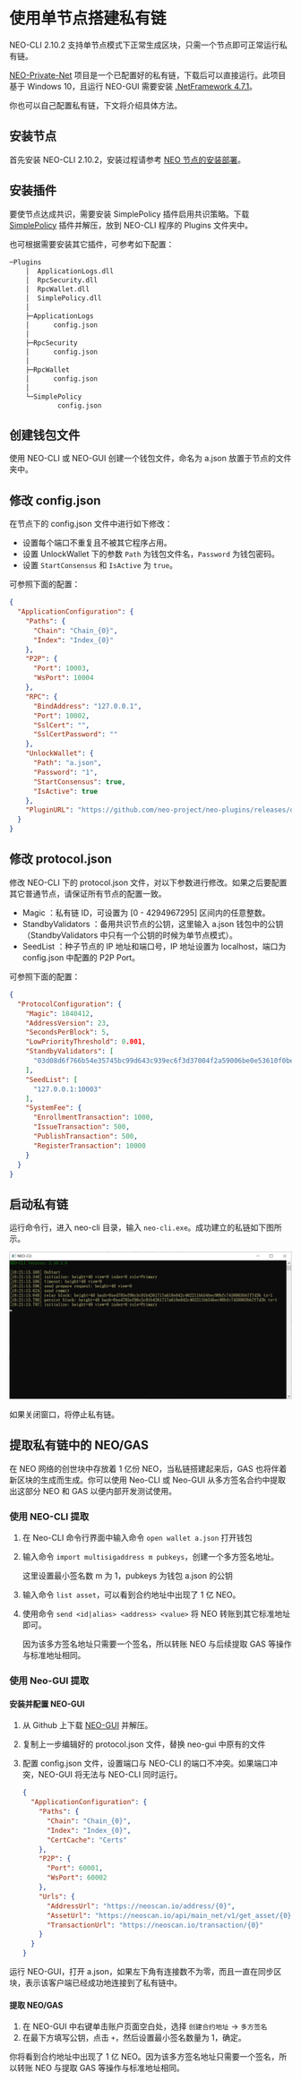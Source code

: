 # 使用单节点搭建私有链

NEO-CLI 2.10.2 支持单节点模式下正常生成区块，只需一个节点即可正常运行私有链。

[NEO-Private-Net](https://github.com/chenzhitong/NEO-Private-Net) 项目是一个已配置好的私有链，下载后可以直接运行。此项目基于 Windows 10，且运行 NEO-GUI 需要安装 [.NetFramework 4.7.1](https://www.microsoft.com/net/download/dotnet-framework-runtime)。

你也可以自己配置私有链，下文将介绍具体方法。

## 安装节点

首先安装 NEO-CLI 2.10.2，安装过程请参考 [NEO 节点的安装部署](../../node/cli/setup.md)。

## 安装插件

要使节点达成共识，需要安装 SimplePolicy 插件启用共识策略。下载 [SimplePolicy](https://github.com/neo-project/neo-plugins/releases/) 插件并解压，放到 NEO-CLI 程序的 Plugins 文件夹中。

也可根据需要安装其它插件，可参考如下配置：

```
─Plugins
    │  ApplicationLogs.dll
    │  RpcSecurity.dll
    │  RpcWallet.dll
    │  SimplePolicy.dll
    │
    ├─ApplicationLogs
    │      config.json
    │
    ├─RpcSecurity
    │      config.json
    │
    ├─RpcWallet
    │      config.json
    │
    └─SimplePolicy
            config.json
```

## 创建钱包文件

使用 NEO-CLI 或 NEO-GUI 创建一个钱包文件，命名为 a.json 放置于节点的文件夹中。

## 修改 config.json

在节点下的 config.json 文件中进行如下修改：

- 设置每个端口不重复且不被其它程序占用。
- 设置 UnlockWallet 下的参数 `Path` 为钱包文件名，`Password` 为钱包密码。
- 设置 `StartConsensus` 和 `IsActive` 为 `true`。

可参照下面的配置：

```json
{
  "ApplicationConfiguration": {
    "Paths": {
      "Chain": "Chain_{0}",
      "Index": "Index_{0}"
    },
    "P2P": {
      "Port": 10003,
      "WsPort": 10004
    },
    "RPC": {
      "BindAddress": "127.0.0.1",
      "Port": 10002,
      "SslCert": "",
      "SslCertPassword": ""
    },
    "UnlockWallet": {
      "Path": "a.json",
      "Password": "1",
      "StartConsensus": true,
      "IsActive": true
    },
    "PluginURL": "https://github.com/neo-project/neo-plugins/releases/download/v{1}/{0}.zip"
  }
}
```

## 修改 protocol.json

修改 NEO-CLI 下的 protocol.json 文件，对以下参数进行修改。如果之后要配置其它普通节点，请保证所有节点的配置一致。

- Magic ：私有链 ID，可设置为 [0 - 4294967295] 区间内的任意整数。
- StandbyValidators ：备用共识节点的公钥，这里输入 a.json 钱包中的公钥（StandbyValidators  中只有一个公钥的时候为单节点模式）。
- SeedList ：种子节点的 IP 地址和端口号，IP 地址设置为 localhost，端口为 config.json 中配置的 P2P Port。

可参照下面的配置：

```json
{
  "ProtocolConfiguration": {
    "Magic": 1840412,
    "AddressVersion": 23,
    "SecondsPerBlock": 5,
    "LowPriorityThreshold": 0.001,
    "StandbyValidators": [
      "03d08d6f766b54e35745bc99d643c939ec6f3d37004f2a59006be0e53610f0be25"
    ],
    "SeedList": [
      "127.0.0.1:10003"
    ],
    "SystemFee": {
      "EnrollmentTransaction": 1000,
      "IssueTransaction": 500,
      "PublishTransaction": 500,
      "RegisterTransaction": 10000
    }
  }
}
```

## 启动私有链

运行命令行，进入 neo-cli 目录，输入 `neo-cli.exe`。成功建立的私链如下图所示。

![img](https://github.com/chenzhitong/NEO-Private-Net/raw/master/img/privatechain_demo.png)

如果关闭窗口，将停止私有链。

## 提取私有链中的 NEO/GAS

在 NEO 网络的创世块中存放着 1 亿份 NEO，当私链搭建起来后，GAS 也将伴着新区块的生成而生成。你可以使用 Neo-CLI 或 Neo-GUI 从多方签名合约中提取出这部分 NEO 和 GAS 以便内部开发测试使用。

### 使用 NEO-CLI 提取

1. 在 Neo-CLI 命令行界面中输入命令 `open wallet a.json` 打开钱包

2. 输入命令 `import multisigaddress m pubkeys`，创建一个多方签名地址。

   这里设置最小签名数 m 为 1，pubkeys 为钱包 a.json 的公钥

3. 输入命令 `list asset`，可以看到合约地址中出现了 1 亿 NEO。

4. 使用命令 `send <id|alias> <address> <value>` 将 NEO 转账到其它标准地址即可。

   因为该多方签名地址只需要一个签名，所以转账 NEO 与后续提取 GAS 等操作与标准地址相同。

### 使用 Neo-GUI 提取

#### 安装并配置 NEO-GUI

1. 从 Github 上下载 [NEO-GUI](https://github.com/neo-project/neo-gui/releases) 并解压。

2. 复制上一步编辑好的 protocol.json 文件，替换 neo-gui 中原有的文件

3. 配置 config.json 文件，设置端口与 NEO-CLI 的端口不冲突。如果端口冲突，NEO-GUI 将无法与 NEO-CLI 同时运行。

   ```json
   {
     "ApplicationConfiguration": {
       "Paths": {
         "Chain": "Chain_{0}",
         "Index": "Index_{0}",
         "CertCache": "Certs"
       },
       "P2P": {
         "Port": 60001,
         "WsPort": 60002
       },
       "Urls": {
         "AddressUrl": "https://neoscan.io/address/{0}",
         "AssetUrl": "https://neoscan.io/api/main_net/v1/get_asset/{0}",
         "TransactionUrl": "https://neoscan.io/transaction/{0}"
       }
     }
   }
   ```

运行 NEO-GUI，打开 a.json，如果左下角有连接数不为零，而且一直在同步区块，表示该客户端已经成功地连接到了私有链中。

#### 提取 NEO/GAS

1. 在 NEO-GUI 中右键单击账户页面空白处，选择 `创建合约地址` -> `多方签名`
2. 在最下方填写公钥，点击 `+`，然后设置最小签名数量为 1，确定。

你将看到合约地址中出现了 1 亿 NEO。因为该多方签名地址只需要一个签名，所以转账 NEO 与提取 GAS 等操作与标准地址相同。